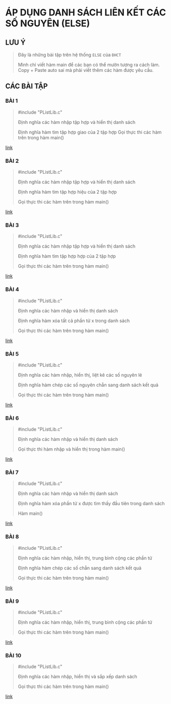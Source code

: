 # ÁP DỤNG DANH SÁCH LIÊN KẾT CÁC SỐ NGUYÊN (ELSE)

## LƯU Ý

> Đây là những bài tập trên hệ thống `ELSE` của `ĐHCT`
>
> Mình chỉ viết hàm main để các bạn có thể mườn tượng ra cách làm. Copy + Paste auto sai mà phải viết thêm các hàm được yêu cầu.

## CÁC BÀI TẬP

### BÀI 1

> #include "PListLib.c"
>
> Định nghĩa các hàm nhập tập hợp và hiển thị danh sách
>
> Định nghĩa hàm tìm tập hợp giao của 2 tập hợp
> Gọi thực thi các hàm trên trong hàm main()

[link](./1.c)

### BÀI 2

> #include "PListLib.c"
>
> Định nghĩa các hàm nhập tập hợp và hiển thị danh sách
>
> Định nghĩa hàm tìm tập hợp hiệu của 2 tập hợp
>
> Gọi thực thi các hàm trên trong hàm main()

[link](./2.c)

### BÀI 3

> #include "PListLib.c"
>
> Định nghĩa các hàm nhập tập hợp và hiển thị danh sách
>
> Định nghĩa hàm tìm tập hợp hợp của 2 tập hợp
>
> Gọi thực thi các hàm trên trong hàm main()

[link](./3.c)

### BÀI 4

> #include "PListLib.c"
>
> Định nghĩa các hàm nhập và hiển thị danh sách
>
> Định nghĩa hàm xóa tất cả phần tử x trong danh sách
>
> Gọi thực thi các hàm trên trong hàm main()

[link](./4.c)

### BÀI 5

> #include "PListLib.c"
>
> Định nghĩa các hàm nhập, hiển thị, liệt kê các số nguyên lẻ
>
> Định nghĩa hàm chép các số nguyên chẵn sang danh sách kết quả
>
> Gọi thực thi các hàm trên trong hàm main()

[link](./5.c)

### BÀI 6

> #include "PListLib.c"
>
> Định nghĩa các hàm nhập và hiển thị danh sách
>
> Gọi thực thi hàm nhập và hiển thị trong hàm main()

[link](./6.c)

### BÀI 7

> #include "PListLib.c"
>
> Định nghĩa các hàm nhập và hiển thị danh sách
>
> Định nghĩa hàm xóa phần tử x được tìm thấy đầu tiên trong danh sách
>
> Hàm main()

[link](./7.c)

### BÀI 8

> #include "PListLib.c"
>
> Định nghĩa các hàm nhập, hiển thị, trung bình cộng các phần tử
>
> Định nghĩa hàm chép các số chẵn sang danh sách kết quả
>
> Gọi thực thi các hàm trên trong hàm main()

[link](./8.c)

### BÀI 9

> #include "PListLib.c"
>
> Định nghĩa các hàm nhập, hiển thị, trung bình cộng các phần tử
>
> Gọi thực thi các hàm trên trong hàm main()

[link](./9.c)

### BÀI 10

> #include "PListLib.c"
>
> Định nghĩa các hàm nhập, hiển thị và sắp xếp danh sách
>
> Gọi thực thi các hàm trên trong hàm main()

[link](./10.c)
